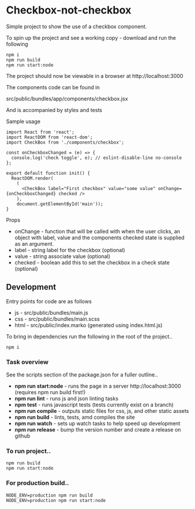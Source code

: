 # Checkbox-not-checkbox

Simple project to show the use of a checkbox component.

To spin up the project and see a working copy - download and run the following
```
npm i
npm run build
npm run start:node
```
The project should now be viewable in a browser at http://localhost:3000

The components code can be found in 

src/public/bundles/app/components/checkbox.jsx

And is accompanied by styles and tests

Sample usage
```
import React from 'react';
import ReactDOM from 'react-dom';
import CheckBox from './components/checkbox';

const onCheckboxChanged = (e) => {
  console.log('check toggle', e); // eslint-disable-line no-console
};

export default function init() {
  ReactDOM.render(
    (
      <CheckBox label="First checkbox" value="some value" onChange={onCheckboxChanged} checked />
    ),
    document.getElementById('main'));
}
```
Props
* onChange - function that will be called with when the user clicks, an object with label, value and the components checked state is supplied as an argument.
* label - string label for the checkbox (optional)
* value - string associate value (optional)
* checked - boolean add this to set the checkbox in a check state (optional)

## Development
Entry points for code are as follows
* js - src/public/bundles/main.js
* css - src/public/bundles/main.scss
* html - src/public/index.marko (generated using index.html.js)

To bring in dependencies run the following in the root of the project..
```
npm i
```

### Task overview
See the scripts section of the package.json for a fuller outline..

* **npm run start:node** - runs the page in a server http://localhost:3000 (requires npm run build first!)
* **npm run lint** - runs js and json linting tasks
* **npm test** - runs javascript tests (tests currently exist on a branch)
* **npm run compile** - outputs static files for css, js, and other static assets
* **npm run build** - lints, tests, amd compiles the site
* **npm run watch** - sets up watch tasks to help speed up development
* **npm run release** - bump the version number and create a release on github

### To run project..

```
npm run build
npm run start:node
```
### For production build..

```
NODE_ENV=production npm run build
NODE_ENV=production npm run start:node

```
